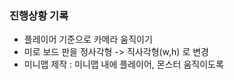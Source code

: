 ### 진행상황 기록

- 플레이어 기준으로 카메라 움직이기
- 미로 보드 판을 정사각형 -> 직사각형(w,h) 로 변경
- 미니맵 제작 : 미니맵 내에 플레이어, 몬스터 움직이도록